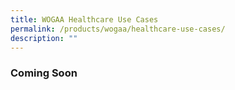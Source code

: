 ```yaml
---
title: WOGAA Healthcare Use Cases
permalink: /products/wogaa/healthcare-use-cases/
description: ""
---
```



### **Coming Soon**